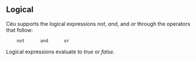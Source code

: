 ## Logical

Céu supports the logical expressions *not*, *and*, and *or* through the
operators that follow:

```ceu
    not      and      or
```

Logical expressions evaluate to *true* or *false*.
